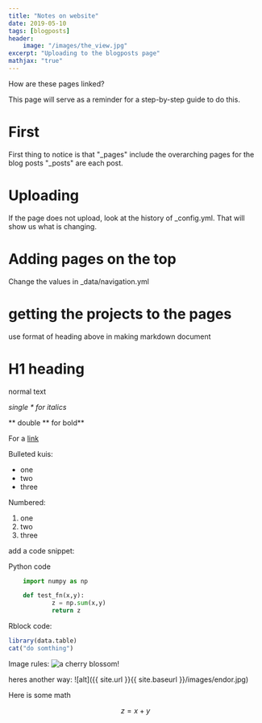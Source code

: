 ```yaml
---
title: "Notes on website"
date: 2019-05-10
tags: [blogposts]
header: 
	image: "/images/the_view.jpg"
excerpt: "Uploading to the blogposts page"
mathjax: "true"
---
```


How are these pages linked?

This page will serve as a reminder for a step-by-step guide to do this.  

# First
First thing to notice is that "_pages" include the overarching pages for the blog posts
"_posts" are each post.  


# Uploading
If the page does not upload, look at the history of _config.yml.  That will show us what is changing.

# Adding pages on the top
Change the values in _data/navigation.yml

# getting the projects to the pages
use format of heading above in making markdown document


# H1 heading

normal text

*single \* for italics*

** double \*\* for bold**


For a [link](http://charlesahlstrom.github.io)

Bulleted kuis:
* one
* two 
* three

Numbered:
1. one
2. two
3. three


add a code snippet:


Python code
```python
	import numpy as np

	def test_fn(x,y):
			z = np.sum(x,y)
			return z
```

Rblock code:
```r
library(data.table)
cat("do somthing")

```

Image rules:
<img src="{{ site.url }}{{ site.baseurl }}/images/cherry_blossom.jpg" alt="a cherry blossom!">

heres another way:
![alt]({{ site.url }}{{ site.baseurl }}/images/endor.jpg)


Here is some math

$$ z = x+y $$

